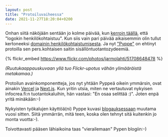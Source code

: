 ```yaml
---
layout: post
title: "Protoiluvaiheessa"
date: 2021-11-27T18:20:04+0200
---
```


Onhan siitä näköjään sentään jo kolme päivää, kun [kerroin täällä](/blogi/2021/11/logokin-henkilokohtaistuu/), että "logokin henkilökohtaistuu". Kun siis vain pari päivää aikaisemmin olin tullut kertoneeksi [domainin henkilökohtaistumisesta](/blogi/2021/11/infocrea-oy-is-dead-long-live-jarmo-lahti/). Ja nyt ["Pyppe"](https://www.pyppe.fi/) on ehtinyt protoilla sen pers.kohtaisen saitin sisällöntuotantozydeemiä.<!--more-->

{% flickr_embed https://www.flickr.com/photos/jarmolahti/51708648478 %}

*(Ruutukaappauskuvaan yllä tuo Flickr-upotus vähän ylimääräistä metakamaa.)*

Protoilun avainkomponentteja, jos nyt yhtään Pyppeä oikein ymmärsin, ovat ainakin [Vercel](https://vercel.com/) ja [Next.js](https://nextjs.org/). Kun yritin utsia, miten ne vertautuvat nykyisen infocrea.fi:n tuotantokaluihin, hän vastasi: "En osaa selittää :)". Joten enpä yritä minäkään:-)

Nykyisten työkalujen käyttöä(ni) Pyppe kuvasi [blogauksessaan](https://www.pyppe.fi/blog/2018/06/from-wordpress-to-gatsby) muutama vuosi sitten. Siitä ymmärrän, mitä teen, koska olen tehnyt sitä kuitenkin jo monta vuotta:-).

Toivottavasti pääsen lähiaikoina taas "vierailemaan" Pypen blogiin:-) 